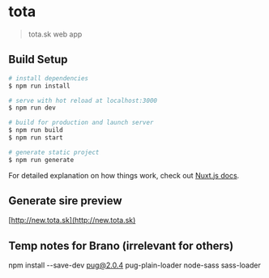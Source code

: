 # tota

> tota.sk web app

## Build Setup

``` bash
# install dependencies
$ npm run install

# serve with hot reload at localhost:3000
$ npm run dev

# build for production and launch server
$ npm run build
$ npm run start

# generate static project
$ npm run generate
```

For detailed explanation on how things work, check out [Nuxt.js docs](https://nuxtjs.org).


## Generate sire preview
[http://new.tota.sk](http://new.tota.sk)


## Temp notes for Brano (irrelevant for others)
npm install --save-dev pug@2.0.4 pug-plain-loader node-sass sass-loader
